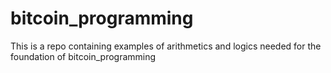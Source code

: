 # bitcoin_programming

This is a repo containing examples of arithmetics and logics needed for the foundation of bitcoin_programming
